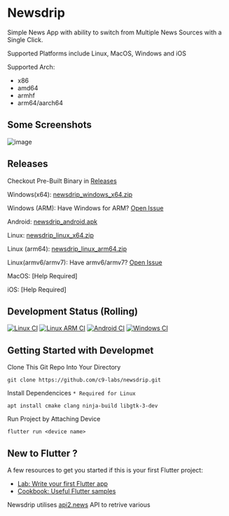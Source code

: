 # Newsdrip
Simple News App with ability to switch from Multiple News Sources with a Single Click.

Supported Platforms include Linux, MacOS, Windows and iOS

Supported Arch:
 - x86
 - amd64
 - armhf
 - arm64/aarch64


##   Some Screenshots
![image](https://github.com/user-attachments/assets/dcdee28b-2f01-4534-86eb-3fba79ec805b)


## Releases
Checkout Pre-Built Binary in [Releases](https://github.com/C9-Labs/newsdrip/releases)

Windows(x64): [newsdrip_windows_x64.zip ](https://github.com/C9-Labs/newsdrip/releases/download/v1.1/newsdrip_windows_x64.zip)

Windows (ARM): Have Windows for ARM? [Open Issue](https://github.com/C9-Labs/newsdrip/issues/new?body=Support%20requested%20for%20windows%20for%20ARM&title=Feat:%20arm32%20Support%20Required&labels=immediate&)

Android: [newsdrip_android.apk](https://github.com/C9-Labs/newsdrip/releases/download/v1.1/newsdrip_android.apk)

Linux: [newsdrip_linux_x64.zip](https://github.com/C9-Labs/newsdrip/releases/download/v1.1/newsdrip_linux_x64.zip)

Linux (arm64): [newsdrip_linux_arm64.zip](https://github.com/C9-Labs/newsdrip/releases/download/v1.1/newsdrip_linux_arm64.zip)

Linux(armv6/armv7): Have armv6/armv7? [Open Issue](https://github.com/C9-Labs/newsdrip/issues/new?body=Support%20requested%20for%20armv6/armv7&title=Feat:%20arm32%20Support%20Required&labels=immediate&)

MacOS: [Help Required]

iOS: [Help Required]

## Development Status (Rolling)
[![Linux CI](https://github.com/C9-Labs/newsdrip/actions/workflows/linux.yml/badge.svg)](https://github.com/C9-Labs/newsdrip/actions/workflows/linux.yml)
[![Linux ARM CI](https://github.com/C9-Labs/newsdrip/actions/workflows/linux-arm.yml/badge.svg)](https://github.com/C9-Labs/newsdrip/actions/workflows/linux-arm.yml)
[![Android CI](https://github.com/C9-Labs/newsdrip/actions/workflows/android.yml/badge.svg)](https://github.com/C9-Labs/newsdrip/actions/workflows/android.yml)
[![Windows CI](https://github.com/C9-Labs/newsdrip/actions/workflows/windows.yml/badge.svg)](https://github.com/C9-Labs/newsdrip/actions/workflows/windows.yml)

## Getting Started with Developmet
Clone This Git Repo Into Your Directory

``` 
git clone https://github.com/c9-labs/newsdrip.git
```

Install Dependencices ```* Required for Linux ```
```
apt install cmake clang ninja-build libgtk-3-dev
```

Run Project by Attaching Device
``` 
flutter run <device name>
```
## New to Flutter ?
A few resources to get you started if this is your first Flutter project:

- [Lab: Write your first Flutter app](https://docs.flutter.dev/get-started/codelab)
- [Cookbook: Useful Flutter samples](https://docs.flutter.dev/cookbook)

Newsdrip utilises [api2.news](https://api2.news) API to retrive various
